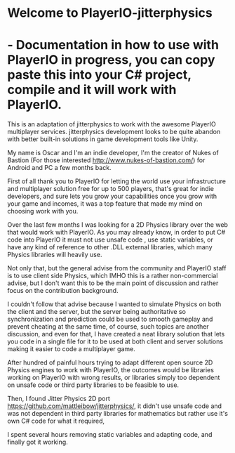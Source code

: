 # Welcome to PlayerIO-jitterphysics
# - Documentation in how to use with PlayerIO in progress, you can copy paste this into your C# project, compile and it will work with PlayerIO.

This is an adaptation of jitterphysics to work with the awesome PlayerIO multiplayer services.
jitterphysics development looks to be quite abandon with better built-in solutions in game development tools like Unity.

My name is Oscar and I'm an indie developer, I'm the creator of Nukes of Bastion (For those interested http://www.nukes-of-bastion.com/) for Android and PC a few months back.

First of all thank you to PlayerIO for letting the world use your infrastructure and multiplayer solution free for up to 500 players, that's great for indie developers, and sure lets you grow your capabilities once you grow with your game and incomes, it was a top feature that made my mind on choosing work with you.

Over the last few months I was looking for a 2D Physics library over the web that would work with PlayerIO.
As you may already know, in order to put C# code into PlayerIO it must not use unsafe code , use static variables, or have any kind of reference to other .DLL external libraries, which many Physics libraries will heavily use.

Not only that, but the general advise from the community and PlayerIO staff is to use client side Physics, which IMHO this is a rather non-commercial advise, but I don't want this to be the main point of discussion and rather focus on the contribution background.

I couldn't follow that advise because I wanted to simulate Physics on both the client and the server, but the server being authoritative so synchronization and prediction could be used to smooth gameplay and prevent cheating at the same time, of course, such topics are another discussion, and even for that, I have created a neat library solution that lets you code in a single file for it to be used at both client and server solutions making it easier to code a multiplayer game.

After hundred of painful hours trying to adapt different open source 2D Physics engines to work with PlayerIO, the outcomes would be libraries working on PlayerIO with wrong results, or libraries simply too dependent on unsafe code or third party libraries to be feasible to use.

Then, I found Jitter Physics 2D port https://github.com/mattleibow/jitterphysics/, it didn't use unsafe code and was not dependent in third party libraries for mathematics but rather use it's own C# code for what it required, 

I spent several hours removing static variables and adapting code, and finally got it working.
